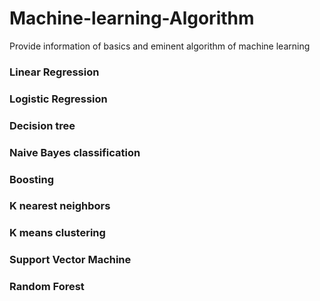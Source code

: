 # Machine-learning-Algorithm
Provide information of basics and eminent algorithm of machine learning  
### Linear Regression
### Logistic Regression
### Decision tree
### Naive Bayes classification
### Boosting
### K nearest neighbors
### K means clustering
### Support Vector Machine
### Random Forest
